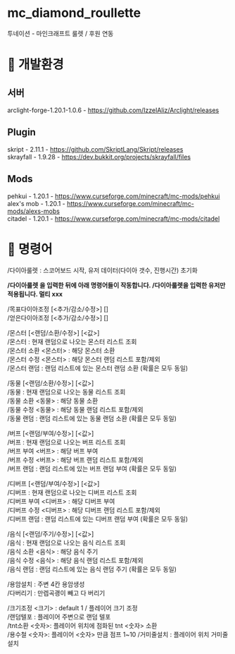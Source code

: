 # mc_diamond_roullette

투네이션 - 마인크래프트 룰렛 / 후원 연동

# 🔧 개발환경
## 서버
arclight-forge-1.20.1-1.0.6 - https://github.com/IzzelAliz/Arclight/releases

## Plugin
skript - 2.11.1 - https://github.com/SkriptLang/Skript/releases<br/>
skrayfall - 1.9.28 - https://dev.bukkit.org/projects/skrayfall/files<br/>

## Mods
pehkui - 1.20.1 - https://www.curseforge.com/minecraft/mc-mods/pehkui<br/>
alex's mob - 1.20.1 - https://www.curseforge.com/minecraft/mc-mods/alexs-mobs<br/>
citadel - 1.20.1 - https://www.curseforge.com/minecraft/mc-mods/citadel<br/>


# 📝 명령어
/다이아룰렛 : 스코어보드 시작, 유저 데이터(다이아 갯수, 진행시간) 초기화 <br/>


**/다이아룰렛 을 입력한 뒤에 아래 명령어들이 작동합니다. /다이아룰렛을 입력한 유저만 적용됩니다. 멀티 xxx**<br/>

/목표다이아조정 [<추가/감소/수정>] [<number>]<br/>
/얻은다이아조정 [<추가/감소/수정>] [<number>]<br/>

/몬스터 [<랜덤/소환/수정>] [<값>]<br/>
/몬스터 : 현재 랜덤으로 나오는 몬스터 리스트 조회<br/>
/몬스터 소환 <몬스터> : 해당 몬스터 소환<br/>
/몬스터 수정 <몬스터> : 해당 몬스터 랜덤 리스트 포함/제외<br/>
/몬스터 랜덤 : 랜덤 리스트에 있는 몬스터 랜덤 소환 (확률은 모두 동일)<br/>

/동물 [<랜덤/소환/수정>] [<값>]<br/>
/동물 : 현재 랜덤으로 나오는 동물 리스트 조회<br/>
/동물 소환 <동물> : 해당 동물 소환<br/>
/동물 수정 <동물> : 해당 동물 랜덤 리스트 포함/제외<br/>
/동물 랜덤 : 랜덤 리스트에 있는 동물 랜덤 소환 (확률은 모두 동일)<br/>

/버프 [<랜덤/부여/수정>] [<값>]<br/>
/버프 : 현재 랜덤으로 나오는 버프 리스트 조회<br/>
/버프 부여 <버프> : 해당 버프 부여<br/>
/버프 수정 <버프> : 해당 버프 랜덤 리스트 포함/제외<br/>
/버프 랜덤 : 랜덤 리스트에 있는 버프 랜덤 부여 (확률은 모두 동일)<br/>

/디버프 [<랜덤/부여/수정>] [<값>]<br/>
/디버프 : 현재 랜덤으로 나오는 디버프 리스트 조회<br/>
/디버프 부여 <디버프> : 해당 디버프 부여<br/>
/디버프 수정 <디버프> : 해당 디버프 랜덤 리스트 포함/제외<br/>
/디버프 랜덤 : 랜덤 리스트에 있는 디버프 랜덤 부여 (확률은 모두 동일)<br/>

/음식 [<랜덤/주기/수정>] [<값>]<br/>
/음식 : 현재 랜덤으로 나오는 음식 리스트 조회<br/>
/음식 소환 <음식> : 해당 음식 주기<br/>
/음식 수정 <음식> : 해당 음식 랜덤 리스트 포함/제외<br/>
/음식 랜덤 : 랜덤 리스트에 있는 음식 랜덤 주기 (확률은 모두 동일)<br/>

/용암설치 : 주변 4칸 용암생성<br/>
/다버리기 : 만렙곡괭이 빼고 다 버리기<br/>

/크기조정 <크기> : default 1 / 플레이어 크기 조정<br/>
/랜덤텔포 : 플레이어 주변으로 랜덤 텔포<br/>
/tnt소환 <숫자>: 플레이어 위치에 점화된 tnt <숫자> 소환<br/>
/용수철 <숫자>: 플레이어 <숫자> 만큼 점프 1~10 
/거미줄설치 : 플레이어 위치 거미줄 설치<br/>
